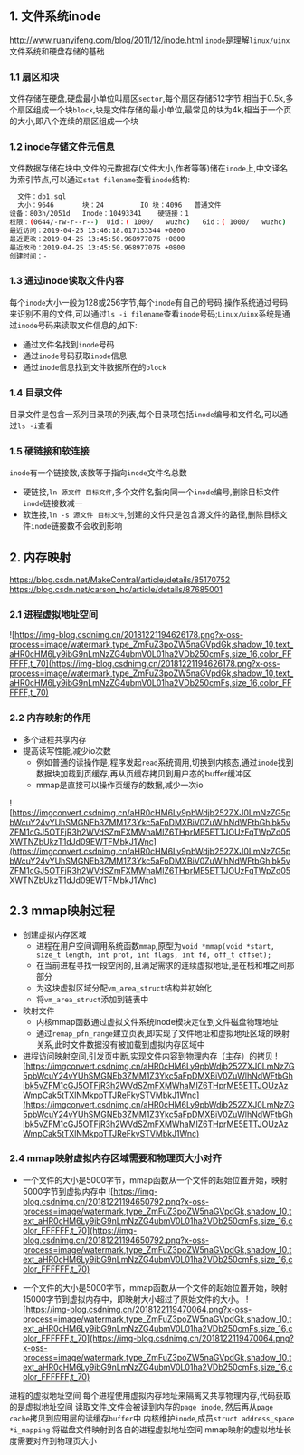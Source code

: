 ## 1. 文件系统inode
http://www.ruanyifeng.com/blog/2011/12/inode.html
`inode`是理解`linux/uinx`文件系统和硬盘存储的基础

### 1.1 扇区和块
文件存储在硬盘,硬盘最小单位叫扇区`sector`,每个扇区存储512字节,相当于0.5k,多个扇区组成一个块`block`,块是文件存储的最小单位,最常见的块为4k,相当于一个页的大小,即八个连续的扇区组成一个块

### 1.2 inode存储文件元信息
文件数据存储在块中,文件的元数据存(文件大小,作者等等)储在`inode`上,中文译名为索引节点,可以通过`stat filename`查看`inode`结构:
```bash
  文件：db1.sql
  大小：9646      	块：24         IO 块：4096   普通文件
设备：803h/2051d	Inode：10493341    硬链接：1
权限：(0644/-rw-r--r--)  Uid：( 1000/   wuzhc)   Gid：( 1000/   wuzhc)
最近访问：2019-04-25 13:46:18.017133344 +0800
最近更改：2019-04-25 13:45:50.968977076 +0800
最近改动：2019-04-25 13:45:50.968977076 +0800
创建时间：-
```

### 1.3 通过inode读取文件内容
每个`inode`大小一般为128或256字节,每个`inode`有自己的号码,操作系统通过号码来识别不用的文件,可以通过`ls -i filename`查看`inode`号码;`Linux/uinx`系统是通过`inode`号码来读取文件信息的,如下:
- 通过文件名找到`inode`号码
- 通过`inode`号码获取`inode`信息
- 通过`inode`信息找到文件数据所在的`block`

### 1.4 目录文件
目录文件是包含一系列目录项的列表,每个目录项包括`inode`编号和文件名,可以通过`ls -i`查看

### 1.5 硬链接和软连接
`inode`有一个链接数,该数等于指向`inode`文件名总数
- 硬链接,`ln 源文件 目标文件`,多个文件名指向同一个`inode`编号,删除目标文件`inode`链接数减一
- 软连接,`ln -s 源文件 目标文件`,创建的文件只是包含源文件的路径,删除目标文件`inode`链接数不会收到影响


## 2. 内存映射
https://blog.csdn.net/MakeContral/article/details/85170752
https://blog.csdn.net/carson_ho/article/details/87685001

### 2.1 进程虚拟地址空间
![https://img-blog.csdnimg.cn/20181221194626178.png?x-oss-process=image/watermark,type_ZmFuZ3poZW5naGVpdGk,shadow_10,text_aHR0cHM6Ly9ibG9nLmNzZG4ubmV0L01ha2VDb250cmFs,size_16,color_FFFFFF,t_70](https://img-blog.csdnimg.cn/20181221194626178.png?x-oss-process=image/watermark,type_ZmFuZ3poZW5naGVpdGk,shadow_10,text_aHR0cHM6Ly9ibG9nLmNzZG4ubmV0L01ha2VDb250cmFs,size_16,color_FFFFFF,t_70)

### 2.2 内存映射的作用
- 多个进程共享内存
- 提高读写性能,减少io次数
	- 例如普通的读操作是,程序发起`read`系统调用,切换到内核态,通过`inode`找到数据块加载到页缓存,再从页缓存拷贝到用户态的buffer缓冲区
	- mmap是直接可以操作页缓存的数据,减少一次io

![https://imgconvert.csdnimg.cn/aHR0cHM6Ly9pbWdjb252ZXJ0LmNzZG5pbWcuY24vYUhSMGNEb3ZMM1Z3Ykc5aFpDMXBiV0ZuWlhNdWFtbGhibk5vZFM1cGJ5OTFjR3h2WVdSZmFXMWhaMlZ6THprME5ETTJOUzFqTWpZd05XWTNZbUkzT1dJd09EWTFMbkJ1Wnc](https://imgconvert.csdnimg.cn/aHR0cHM6Ly9pbWdjb252ZXJ0LmNzZG5pbWcuY24vYUhSMGNEb3ZMM1Z3Ykc5aFpDMXBiV0ZuWlhNdWFtbGhibk5vZFM1cGJ5OTFjR3h2WVdSZmFXMWhaMlZ6THprME5ETTJOUzFqTWpZd05XWTNZbUkzT1dJd09EWTFMbkJ1Wnc)

## 2.3 mmap映射过程
- 创建虚拟内存区域
	- 进程在用户空间调用系统函数`mmap`,原型为`void *mmap(void *start, size_t length, int prot, int flags, int fd, off_t offset);`
	- 在当前进程寻找一段空闲的,且满足需求的连续虚拟地址,是在栈和堆之间那部分
	- 为这块虚拟区域分配`vm_area_struct`结构并初始化
	- 将`vm_area_struct`添加到链表中
- 映射文件
	- 内核mmap函数通过虚拟文件系统inode模块定位到文件磁盘物理地址
	- 通过`remap_pfn_range`建立页表,即实现了文件地址和虚拟地址区域的映射关系,此时文件数据没有被加载到虚拟内存区域中
- 进程访问映射空间,引发页中断,实现文件内容到物理内存（主存）的拷贝
![https://imgconvert.csdnimg.cn/aHR0cHM6Ly9pbWdjb252ZXJ0LmNzZG5pbWcuY24vYUhSMGNEb3ZMM1Z3Ykc5aFpDMXBiV0ZuWlhNdWFtbGhibk5vZFM1cGJ5OTFjR3h2WVdSZmFXMWhaMlZ6THprME5ETTJOUzAzWmpCak5tTXlNMkppTTJReFkySTVMbkJ1Wnc](https://imgconvert.csdnimg.cn/aHR0cHM6Ly9pbWdjb252ZXJ0LmNzZG5pbWcuY24vYUhSMGNEb3ZMM1Z3Ykc5aFpDMXBiV0ZuWlhNdWFtbGhibk5vZFM1cGJ5OTFjR3h2WVdSZmFXMWhaMlZ6THprME5ETTJOUzAzWmpCak5tTXlNMkppTTJReFkySTVMbkJ1Wnc)


### 2.4 mmap映射虚拟内存区域需要和物理页大小对齐
- 一个文件的大小是5000字节，mmap函数从一个文件的起始位置开始，映射5000字节到虚拟内存中
![https://img-blog.csdnimg.cn/20181221194650792.png?x-oss-process=image/watermark,type_ZmFuZ3poZW5naGVpdGk,shadow_10,text_aHR0cHM6Ly9ibG9nLmNzZG4ubmV0L01ha2VDb250cmFs,size_16,color_FFFFFF,t_70](https://img-blog.csdnimg.cn/20181221194650792.png?x-oss-process=image/watermark,type_ZmFuZ3poZW5naGVpdGk,shadow_10,text_aHR0cHM6Ly9ibG9nLmNzZG4ubmV0L01ha2VDb250cmFs,size_16,color_FFFFFF,t_70)

- 一个文件的大小是5000字节，mmap函数从一个文件的起始位置开始，映射15000字节到虚拟内存中，即映射大小超过了原始文件的大小。
![https://img-blog.csdnimg.cn/2018122119470064.png?x-oss-process=image/watermark,type_ZmFuZ3poZW5naGVpdGk,shadow_10,text_aHR0cHM6Ly9ibG9nLmNzZG4ubmV0L01ha2VDb250cmFs,size_16,color_FFFFFF,t_70](https://img-blog.csdnimg.cn/2018122119470064.png?x-oss-process=image/watermark,type_ZmFuZ3poZW5naGVpdGk,shadow_10,text_aHR0cHM6Ly9ibG9nLmNzZG4ubmV0L01ha2VDb250cmFs,size_16,color_FFFFFF,t_70)


进程的虚拟地址空间
每个进程使用虚拟内存地址来隔离又共享物理内存,代码获取的是虚拟地址空间
读取文件,文件会被读到内存的`page inode`, 然后再从`page cache`拷贝到应用层的读缓存`buffer`中
内核维护`inode`,成员`struct address_space *i_mapping`
将磁盘文件映射到各自的进程虚拟地址空间
mmap映射的虚拟地址长度需要对齐到物理页大小